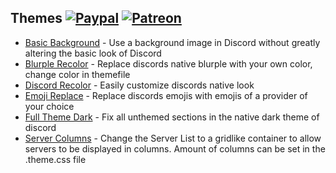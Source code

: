 ## Themes [![Paypal][paypal-badge]][paypal-link] [![Patreon][patreon-badge]][patreon-link]

[paypal-badge]: https://img.shields.io/badge/Paypal-Donate!-%23003087.svg?logo=paypal&style=flat
[paypal-link]: https://paypal.me/MircoWittrien

[patreon-badge]: https://img.shields.io/badge/Patreon-Support!-%23F96854.svg?logo=patreon&style=flat
[patreon-link]: https://patreon.com/MircoWittrien

 - [Basic Background](https://github.com/mwittrien/BetterDiscordAddons/tree/master/Themes/BasicBackground) - Use a background image in Discord without greatly altering the basic look of Discord
 - [Blurple Recolor](https://github.com/mwittrien/BetterDiscordAddons/tree/master/Themes/BlurpleRecolor) - Replace discords native blurple with your own color, change color in themefile
 - [Discord Recolor](https://github.com/mwittrien/BetterDiscordAddons/tree/master/Themes/BlurpleRecolor) - Easily customize discords native look
 - [Emoji Replace](https://github.com/mwittrien/BetterDiscordAddons/tree/master/Themes/EmojiReplace) - Replace discords emojis with emojis of a provider of your choice
 - [Full Theme Dark](https://github.com/mwittrien/BetterDiscordAddons/tree/master/Themes/FullThemeDark) - Fix all unthemed sections in the native dark theme of discord
 - [Server Columns](https://github.com/mwittrien/BetterDiscordAddons/tree/master/Themes/ServerColumns) - Change the Server List to a gridlike container to allow servers to be displayed in columns. Amount of columns can be set in the .theme.css file
